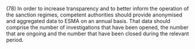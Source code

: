 (78) In order to increase transparency and to better inform the operation of the sanction regimes, competent authorities should provide anonymised and aggregated data to ESMA on an annual basis. That data should comprise the number of investigations that have been opened, the number that are ongoing and the number that have been closed during the relevant period.